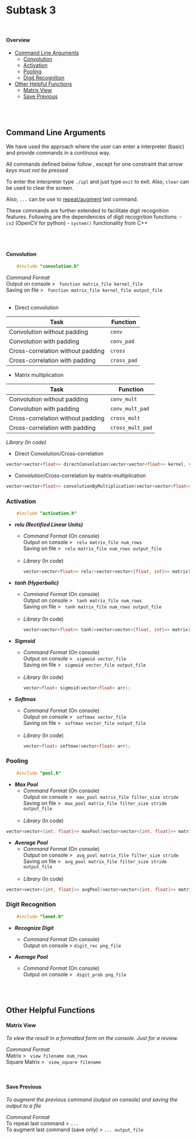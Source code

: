 # Subtask 3
<br>

#### Overview
  - [Command Line Arguments](#command-line-arguments)
    -   [Convolution](#convolution)
    -   [Activation](#activation)
    -   [Pooling](#pooling)
    -   [Digit Recognition](#digit-recognition)
  - [Other Helpful Functions](#other-helpful-functions)
      - [Matrix View](#matrix-view)
      - [Save Previous](#save-previous)

<br><br>

## Command Line Arguments

We have used the approach where the user can enter a interpreter (basic) and provide commands in a continous way. <br>

All commands defined below follow , except for one constraint that *arrow keys must not be pressed*<br>

To enter the interpreter type `./ipl` and just type `exit` to exit. Also, `clear` can be used to clear the screen.

Also, `...` can be use to [repeat/augment](#save-previous) last command.

These commands are further extended to facilitate digit recognition features.
Following are the dependencies of digit recognition functions:
    - `cv2` (OpenCV for python)
    - `system()` functionality from C++

<br><br>

#### Convolution

```cpp
    #include "convolution.h"
```

_Command Format_ <br>
Output on console > ` function matrix_file kernel_file` <br>
Saving on file > ` function matrix_file kernel_file output_file` <br><br>

- Direct convolution

Task | Function
------------ | -------------
Convolution without padding | ```conv```
Convolution with padding | ```conv_pad```
Cross-correlation without padding | ```cross```
Cross-correlation with padding | ```cross_pad```


- Matrix multiplication

Task | Function
------------ | -------------
Convolution without padding | ```conv_mult```
Convolution with padding | ```conv_mult_pad```
Cross-correlation without padding | ```cross_mult```
Cross-correlation with padding | ```cross_mult_pad```


_Library (In code)_

- Direct Convolution/Cross-correlation

```cpp
vector<vector<float>> directConvolution(vector<vector<float>> kernel, vector<vector<float>> matrix, bool convolution, bool padding=false)
```

 - Convolution/Cross-correlation by matrix-multiplication

```cpp
vector<vector<float>> convolutionByMultiplication(vector<vector<float>> kernel, vector<vector<float>> matrix, bool convolution, bool padding=false)
```


### Activation

```cpp
    #include "activation.h"
```


- ***relu (Rectified Linear Units)***
    - _Command Format_ (On console) <br>
        Output on console > ` relu matrix_file num_rows` <br>
        Saving on file > ` relu matrix_file num_rows output_file` <br><br>
    -  _Library_ (In code)<br>
        ```cpp
        vector<vector<float>> relu(<vector<vector<{float, int}>> matrix);
        ```

- ***tanh (Hyperbolic)***
    - _Command Format_ (On console) <br>
        Output on console > ` tanh matrix_file num_rows` <br>
        Saving on file > ` tanh matrix_file num_rows output_file` <br><br>
    -  _Library_ (In code)<br>
        ```cpp
        vector<vector<float>> tanh(<vector<vector<{float, int}>> matrix);
        ```

- ***Sigmoid***
    - _Command Format_ (On console) <br>
        Output on console > ` sigmoid vector_file` <br>
        Saving on file > ` sigmoid vector_file output_file` <br><br>
    -  _Library_ (In code)<br>
        ```cpp
        vector<float> sigmoid(vector<float> arr);
        ```

- ***Softmax***
    - _Command Format_ (On console) <br>
        Output on console > ` softmax vector_file` <br>
        Saving on file > ` softmax vector_file output_file` <br><br>
    -  _Library_ (In code)<br>
        ```cpp
        vector<float> softmax(vector<float> arr);
        ```

### Pooling
```cpp
    #include "pool.h"
```

- ***Max Pool***<br>
    - _Command Format_ (On console) <br>
        Output on console > ` max_pool matrix_file filter_size stride` <br>
        Saving on file > ` max_pool matrix_file filter_size stride output_file` <br><br>
    -  _Library_ (In code)

```cpp
vector<vector<{int, float}>> maxPool(vector<vector<{int, float}>> matrix, int filterSize = 2, int stride = 2 );
```

- ***Average Pool***
    - _Command Format_ (On console) <br>
        Output on console > ` avg_pool matrix_file filter_size stride` <br>
        Saving on file > ` avg_pool matrix_file filter_size stride output_file` <br><br>
    -  _Library_ (In code)

```cpp
vector<vector<{int, float}>> avgPool(vector<vector<{int, float}>> matrix, int filterSize = 2, int stride = 2 );
```


### Digit Recognition
```cpp
    #include "lenet.h"
```
- ***Recognize Digit***<br>
    - _Command Format_ (On console) <br>
        Output on console > `digit_rec png_file` <br>

- ***Average Pool***
    - _Command Format_ (On console) <br>
        Output on console > ` digit_prob png_file` <br>

<br><br>

## Other Helpful Functions

#### Matrix View

_To view the result in a formatted form on the console. Just for a review._

_Command Format_ <br>
    Matrix  > ` view filename num_rows` <br>
    Square Matrix  > ` view_square filename`

<br>

#### Save Previous

_To augment the previous command (output on console) and saving the output to a file_

_Command Format_ <br>
    To repeat last command  >  `...` <br>
    To augment last command (save only) > `... output_file`
